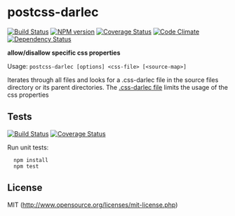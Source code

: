 # postcss-darlec

[![Build Status](https://travis-ci.org/jantimon/postcss-darlec.svg)](https://travis-ci.org/jantimon/postcss-darlec)
[![NPM version](https://badge.fury.io/js/postcss-darlec.svg)](http://badge.fury.io/js/postcss-darlec)
[![Coverage Status](https://coveralls.io/repos/jantimon/postcss-darlec/badge.png)](https://coveralls.io/r/jantimon/postcss-darlec)
[![Code Climate](https://codeclimate.com/github/jantimon/postcss-darlec/badges/gpa.svg)](https://codeclimate.com/github/jantimon/postcss-darlec)
[![Dependency Status](https://david-dm.org/jantimon/postcss-darlec.png)](https://david-dm.org/jantimon/postcss-darlec)

**allow/disallow specific css properties**

Usage: `postcss-darlec [options] <css-file> [<source-map>]`

Iterates through all files and looks for a .css-darlec file in the source files directory or its parent directories.
The [.css-darlec file](https://github.com/jantimon/postcss-darlec/tree/master/test/fictures/.cssdarlec) limits the usage of the css properties

## Tests

[![Build Status](https://secure.travis-ci.org/jantimon/html-tpl-loader.svg?branch=master)](http://travis-ci.org/jantimon/html-tpl-loader)
[![Coverage Status](https://coveralls.io/repos/jantimon/postcss-darlec/badge.png)](https://coveralls.io/r/jantimon/postcss-darlec)

Run unit tests:

```
  npm install
  npm test
```

## License

MIT (http://www.opensource.org/licenses/mit-license.php)


